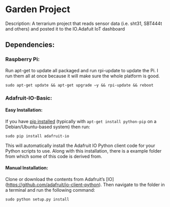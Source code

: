 # Garden Project
Description: A terrarium project that reads sensor data (i.e. sht31, SBT444t and others) and posted it to the IO.Adafuit IoT dashboard

## Dependencies:
### Raspberry Pi:
Run apt-get to update all packaged and run rpi-update to update the Pi. I run them all at once because it will make sure the whole platform is good.

    sudo apt-get update && apt-get upgrade –y && rpi-update && reboot
	
### Adafruit-IO-Basic:
#### Easy Installation:
If you have [pip installed](https://pip.pypa.io/en/latest/installing.html)
(typically with ````apt-get install python-pip```` on a Debian/Ubuntu-based
system) then run:

    sudo pip install adafruit-io

This will automatically install the Adafruit IO Python client code for your Python scripts to use. Along with this installation, there is a example folder from which some of this code is derived from.
#### Manual Installation:
Clone or download the contents from Adafruit’s [IO] (https://github.com/adafruit/io-client-python).  Then navigate to the folder
in a terminal and run the following command:

    sudo python setup.py install
